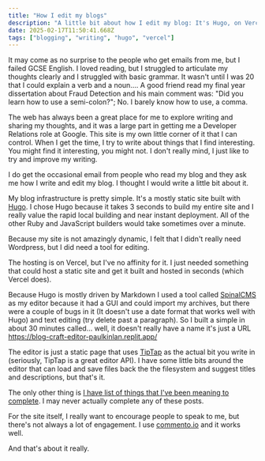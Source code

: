 ```yaml
---
title: "How I edit my blogs"
description: "A little bit about how I edit my blog: It's Hugo, on Vercel with a custom editor I built."
date: 2025-02-17T11:50:41.668Z
tags: ["blogging", "writing", "hugo", "vercel"]
---
```


It may come as no surprise to the people who get emails from me, but I failed GCSE English. I loved reading, but I struggled to articulate my thoughts clearly and I struggled with basic grammar. It wasn't until I was 20 that I could explain a verb and a noun.... A good friend read my final year dissertation about Fraud Detection and his main comment was: "Did you learn how to use a semi-colon?"; No. I barely know how to use, a comma.

The web has always been a great place for me to explore writing and sharing my thoughts, and it was a large part in getting me a Developer Relations role at Google. This site is my own little corner of it that I can control. When I get the time, I try to write about things that I find interesting. You might find it interesting, you might not. I don't really mind, I just like to try and improve my writing.

I do get the occasional email from people who read my blog and they ask me how I write and edit my blog. I thought I would write a little bit about it.

My blog infrastructure is pretty simple. It's a mostly static site built with [Hugo](https://gohugo.io/). I chose Hugo because it takes 3 seconds to build my entire site and I really value the rapid local building and near instant deployment. All of the other Ruby and JavaScript builders would take sometimes over a minute.

Because my site is not amazingly dynamic, I felt that I didn't really need Wordpress, but I did need a tool for editing.

The hosting is on Vercel, but I've no affinity for it. I just needed something that could host a static site and get it built and hosted in seconds (which Vercel does).

Because Hugo is mostly driven by Markdown I used a tool called [SpinalCMS](https://app.spinalcms.com/) as my editor because it had a GUI and could import my archives, but there were a couple of bugs in it (It doesn't use a date format that works well with Hugo) and text editing (try delete past a paragraph). So I built a simple in about 30 minutes called... well, it doesn't really have a name it's just a URL https://blog-craft-editor-paulkinlan.replit.app/

The editor is just a static page that uses [TipTap](https://tiptap.dev/) as the actual bit you write in (seriously, TipTap is a great editor API). I have some little bits around the editor that can load and save files back the the filesystem and suggest titles and descriptions, but that's it.

The only other thing is [I have list of things that I've been meaning to complete](https://paul.kinlan.me/my-drafts). I may never actually complete any of these posts.

For the site itself, I really want to encourage people to speak to me, but there's not always a lot of engagement. I use [commento.io](http://commento.io/) and it works well.

And that's about it really.